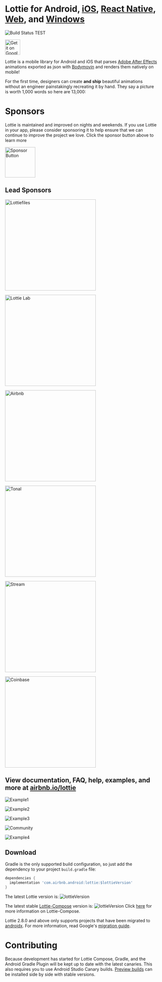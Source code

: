 # Lottie for Android, [iOS](https://github.com/airbnb/lottie-ios), [React Native](https://github.com/airbnb/lottie-react-native), [Web](https://github.com/airbnb/lottie-web), and [Windows](https://aka.ms/lottie)
![Build Status](https://github.com/airbnb/lottie-android/workflows/Verify/badge.svg)
TEST

<a href='https://play.google.com/store/apps/details?id=com.airbnb.lottie'><img alt='Get it on Google Play' src='https://play.google.com/intl/en_us/badges/images/generic/en_badge_web_generic.png' height="50px"/></a>

Lottie is a mobile library for Android and iOS that parses [Adobe After Effects](http://www.adobe.com/products/aftereffects.html) animations exported as json with [Bodymovin](https://github.com/airbnb/lottie-web) and renders them natively on mobile!

For the first time, designers can create **and ship** beautiful animations without an engineer painstakingly recreating it by hand. They say a picture is worth 1,000 words so here are 13,000:

# Sponsors
Lottie is maintained and improved on nights and weekends. If you use Lottie in your app, please consider sponsoring it to help ensure that we can continue to improve the project we love.
Click the sponsor button above to learn more

<img src="gifs/Sponsor.png" alt="Sponsor Button" width="100"/>

## Lead Sponsors
<a href="https://www.lottiefiles.com/"><img src="images/lottiefiles.svg" alt="Lottiefiles" width="300" /></a>

<a href="https://lottielab.io/"><img src="images/lottielab.png" alt="Lottie Lab" width="300" /></a>

<a href="https://www.airbnb.com/"><img src="images/airbnb.svg" alt="Airbnb" width="300" /></a>

<a href="https://www.tonal.com/"><img src="images/tonal.svg" alt="Tonal" width="300" /></a>

<a href="https://getstream.io/chat/?utm_source=OpenCollective_Lottie&utm_medium=Github_Repo_Content_Ad&utm_content=Developer&utm_campaign=Lottie_July2022_Chat_klmh22"><img src="images/stream.png" alt="Stream" width="300" /></a>

<a href="https://www.coinbase.com/"><img src="images/coinbase.svg" alt="Coinbase" width="300" /></a>

## View documentation, FAQ, help, examples, and more at [airbnb.io/lottie](http://airbnb.io/lottie/)



![Example1](gifs/Example1.gif)


![Example2](gifs/Example2.gif)


![Example3](gifs/Example3.gif)


![Community](gifs/Community%202_3.gif)


![Example4](gifs/Example4.gif)


## Download

Gradle is the only supported build configuration, so just add the dependency to your project `build.gradle` file:

```groovy
dependencies {
  implementation 'com.airbnb.android:lottie:$lottieVersion'
}
```
The latest Lottie version is:
![lottieVersion](https://maven-badges.herokuapp.com/maven-central/com.airbnb.android/lottie/badge.svg)

The latest stable [Lottie-Compose](http://airbnb.io/lottie/#/android-compose) version is:
![lottieVersion](https://maven-badges.herokuapp.com/maven-central/com.airbnb.android/lottie-compose/badge.svg)
Click [here](http://airbnb.io/lottie/#/android-compose) for more information on Lottie-Compose.

Lottie 2.8.0 and above only supports projects that have been migrated to [androidx](https://developer.android.com/jetpack/androidx/). For more information, read Google's [migration guide](https://developer.android.com/jetpack/androidx/migrate).

# Contributing

Because development has started for Lottie Compose, Gradle, and the Android Gradle Plugin will be kept up to date with the latest canaries. This also requires  you to use Android Studio Canary builds. [Preview builds](https://developer.android.com/studio/preview) can be installed side by side with stable versions.
